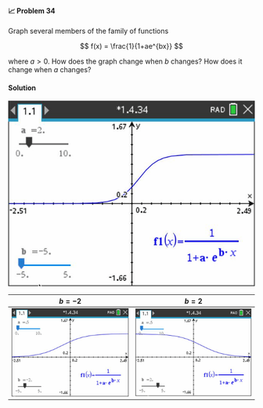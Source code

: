 <div class="alert alert-warning" role="alert">
<h4 class="alert-heading">📈 Problem 34</h4>

Graph several members of the family of functions

$$
f(x) = \frac{1}{1+ae^{bx}}
$$

where $a > 0$. How does the graph change when $b$ changes? How does it change when $a$ changes?

</div>

<div class="alert alert-success" role="alert">
<h4 class="alert-heading">Solution</h4>

![](_media/screenshot3.gif ':size=50% :class=img-center')


| $b=-2$                      | $b=2$                       |
| :-------------------------: | :-------------------------: |
| ![](_media/screenshot1.gif) | ![](_media/screenshot2.gif) |

</div>
